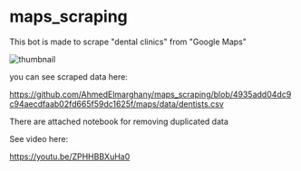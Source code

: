 # maps_scraping

This bot is made to scrape "dental clinics" from "Google Maps"

![thumbnail](https://github.com/AhmedElmarghany/maps_scraping/assets/113950259/85333413-36db-4699-9ac1-314b8109572c)

you can see scraped data here:

https://github.com/AhmedElmarghany/maps_scraping/blob/4935add04dc9c94aecdfaab02fd665f59dc1625f/maps/data/dentists.csv

There are attached notebook for removing duplicated data

See video here:

https://youtu.be/ZPHHBBXuHa0
